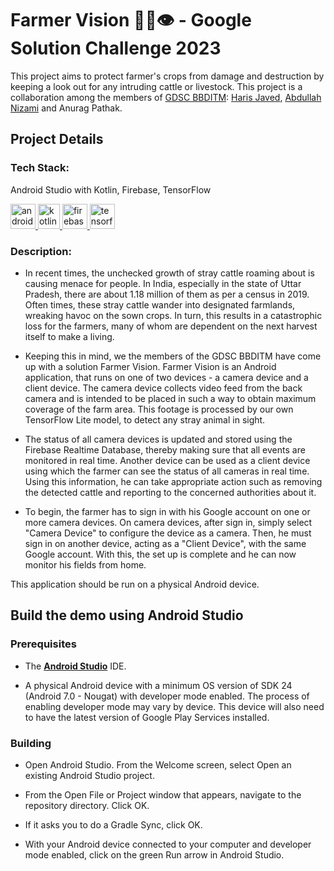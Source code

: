 # Farmer Vision 👨‍🌾👁 - Google Solution Challenge 2023
This project aims to protect farmer's crops from damage and destruction by keeping a look out for any intruding cattle or livestock. This project is a collaboration among the members of <a href="https://www.linkedin.com/company/developer-student-clubs-bbdnitm1/" target="_blank" rel="noreferrer">GDSC BBDITM</a>: <a href="https://github.com/harisj58/" target="_blank" rel="noreferrer">Haris Javed</a>, <a href="https://github.com/abdullahnizami77" target="_blank" rel="noreferrer">Abdullah Nizami</a> and Anurag Pathak.

## Project Details

### Tech Stack:
Android Studio with Kotlin, Firebase, TensorFlow
<p align="left">
<a href="https://developer.android.com/studio" target="_blank" rel="noreferrer"> <img src="https://upload.wikimedia.org/wikipedia/commons/thumb/9/95/Android_Studio_Icon_3.6.svg/512px-Android_Studio_Icon_3.6.svg.png?20210301045217" alt="android_studio" width="40" height="40"/> </a><a href="https://kotlinlang.org/" target="_blank" rel="noreferrer"> <img src="https://upload.wikimedia.org/wikipedia/commons/7/74/Kotlin_Icon.png" alt="kotlin" width="35" height="40"/> </a><a href="https://firebase.google.com/" target="_blank" rel="noreferrer"> <img src="https://www.vectorlogo.zone/logos/firebase/firebase-icon.svg" alt="firebase" width="40" height="40"/> </a><a href="https://www.tensorflow.org/" target="_blank" rel="noreferrer"> <img src="https://uxwing.com/wp-content/themes/uxwing/download/brands-and-social-media/google-tensorflow-icon.svg" alt="tensorflow" width="40" height="40"/> </a></p>

### Description:

* In recent times, the unchecked growth of stray cattle roaming about is causing menace for people. In India, especially in the state of Uttar Pradesh, there are about 1.18 million of them as per a census in 2019. Often times, these stray cattle wander into designated farmlands, wreaking havoc on the sown crops. In turn, this results in a catastrophic loss for the farmers, many of whom are dependent on the next harvest itself to make a living.

* Keeping this in mind, we the members of the GDSC BBDITM have come up with a solution Farmer Vision. Farmer Vision is an Android application, that runs on one of two devices - a camera device and a client device. The camera device collects video feed from the back camera and is intended to be placed in such a way to obtain maximum coverage of the farm area. This footage is processed by our own TensorFlow Lite model, to detect any stray animal in sight.

* The status of all camera devices is updated and stored using the Firebase Realtime Database, thereby making sure that all events are monitored in real time. Another device can be used as a client device using which the farmer can see the status of all cameras in real time. Using this information, he can take appropriate action such as removing the detected cattle and reporting to the concerned authorities about it.

* To begin, the farmer has to sign in with his Google account on one or more camera devices. On camera devices, after sign in, simply select "Camera Device" to configure the device as a camera. Then, he must sign in on another device, acting as a "Client Device", with the same Google account. With this, the set up is complete and he can now monitor his fields from home.

This application should be run on a physical Android device.

## Build the demo using Android Studio

### Prerequisites

*   The **[Android Studio](https://developer.android.com/studio/index.html)**
    IDE.

*   A physical Android device with a minimum OS version of SDK 24 (Android 7.0 -
    Nougat) with developer mode enabled. The process of enabling developer mode
    may vary by device. This device will also need to have the latest version of
    Google Play Services installed.

### Building

*   Open Android Studio. From the Welcome screen, select Open an existing
    Android Studio project.

*   From the Open File or Project window that appears, navigate to the repository
    directory. Click OK.

*   If it asks you to do a Gradle Sync, click OK.

*   With your Android device connected to your computer and developer mode
    enabled, click on the green Run arrow in Android Studio.
